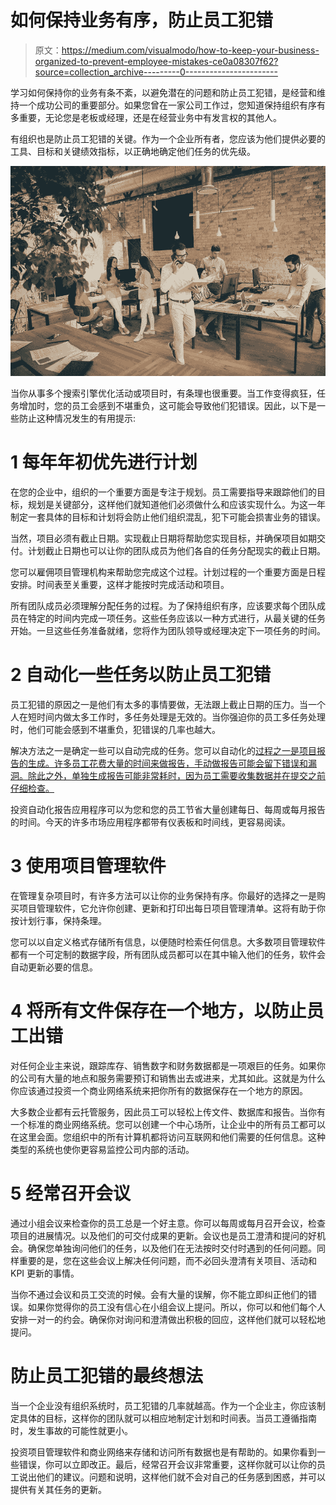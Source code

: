 # 如何保持业务有序，防止员工犯错

> 原文：<https://medium.com/visualmodo/how-to-keep-your-business-organized-to-prevent-employee-mistakes-ce0a08307f62?source=collection_archive---------0----------------------->

学习如何保持你的业务有条不紊，以避免潜在的问题和防止员工犯错，是经营和维持一个成功公司的重要部分。如果您曾在一家公司工作过，您知道保持组织有序有多重要，无论您是老板或经理，还是在经营业务中有发言权的其他人。

有组织也是防止员工犯错的关键。作为一个企业所有者，您应该为他们提供必要的工具、目标和关键绩效指标，以正确地确定他们任务的优先级。

![](img/a8781aa92c4536e83f78cb5b0d4f4fac.png)

当你从事多个搜索引擎优化活动或项目时，有条理也很重要。当工作变得疯狂，任务增加时，您的员工会感到不堪重负，这可能会导致他们犯错误。因此，以下是一些防止这种情况发生的有用提示:

# 1 每年年初优先进行计划

在您的企业中，组织的一个重要方面是专注于规划。员工需要指导来跟踪他们的目标，规划是关键部分，这样他们就知道他们必须做什么和应该实现什么。为这一年制定一套具体的目标和计划将会防止他们组织混乱，犯下可能会损害业务的错误。

当然，项目必须有截止日期。实现截止日期将帮助您实现目标，并确保项目如期交付。计划截止日期也可以让你的团队成员为他们各自的任务分配现实的截止日期。

您可以雇佣项目管理机构来帮助您完成这个过程。计划过程的一个重要方面是日程安排。时间表至关重要，这样才能按时完成活动和项目。

所有团队成员必须理解分配任务的过程。为了保持组织有序，应该要求每个团队成员在特定的时间内完成一项任务。这些任务应该以一种方式进行，从最关键的任务开始。一旦这些任务准备就绪，您将作为团队领导或经理决定下一项任务的时间。

# 2 自动化一些任务以防止员工犯错

员工犯错的原因之一是他们有太多的事情要做，无法跟上截止日期的压力。当一个人在短时间内做太多工作时，多任务处理是无效的。当你强迫你的员工多任务处理时，他们可能会感到不堪重负，犯错误的几率也越大。

解决方法之一是确定一些可以自动完成的任务。您可以自动化的[过程之一是项目报告的生成。许多员工花费大量的时间来做报告，手动做报告可能会留下错误和漏洞。除此之外，单独生成报告可能非常耗时，因为员工需要收集数据并在提交之前仔细检查。](https://visualmodo.com/6-processes-you-can-and-should-automate-in-your-business/)

投资自动化报告应用程序可以为您和您的员工节省大量创建每日、每周或每月报告的时间。今天的许多市场应用程序都带有仪表板和时间线，更容易阅读。

# 3 使用项目管理软件

在管理复杂项目时，有许多方法可以让你的业务保持有序。你最好的选择之一是购买项目管理软件，它允许你创建、更新和打印出每日项目管理清单。这将有助于你按计划行事，保持条理。

您可以以自定义格式存储所有信息，以便随时检索任何信息。大多数项目管理软件都有一个可定制的数据字段，所有团队成员都可以在其中输入他们的任务，软件会自动更新必要的信息。

# 4 将所有文件保存在一个地方，以防止员工出错

对任何企业主来说，跟踪库存、销售数字和财务数据都是一项艰巨的任务。如果你的公司有大量的地点和服务需要预订和销售出去或进来，尤其如此。这就是为什么你应该通过投资一个商业网络系统来把你所有的数据保存在一个地方的原因。

大多数企业都有云托管服务，因此员工可以轻松上传文件、数据库和报告。当你有一个标准的商业网络系统。您可以创建一个中心场所，让企业中的所有员工都可以在这里会面。您组织中的所有计算机都将访问互联网和他们需要的任何信息。这种类型的系统也使你更容易监控公司内部的活动。

# 5 经常召开会议

通过小组会议来检查你的员工总是一个好主意。你可以每周或每月召开会议，检查项目的进展情况。以及他们的可交付成果的更新。会议也是员工澄清和提问的好机会。确保您单独询问他们的任务，以及他们在无法按时交付时遇到的任何问题。同样重要的是，您在这些会议上解决任何问题，而不必回头澄清有关项目、活动和 KPI 更新的事情。

当你不通过会议和员工交流的时候。会有大量的误解，你不能立即纠正他们的错误。如果你觉得你的员工没有信心在小组会议上提问。所以，你可以和他们每个人安排一对一的约会。确保你对询问和澄清做出积极的回应，这样他们就可以轻松地提问。

# 防止员工犯错的最终想法

当一个企业没有组织系统时，员工犯错的几率就越高。作为一个企业主，你应该制定具体的目标，这样你的团队就可以相应地制定计划和时间表。当员工遵循指南时，发生事故的可能性就更小。

投资项目管理软件和商业网络来存储和访问所有数据也是有帮助的。如果你看到一些错误，你可以立即改正。最后，经常召开会议非常重要，这样你就可以让你的员工说出他们的建议。问题和说明，这样他们就不会对自己的任务感到困惑，并可以提供有关其任务的更新。